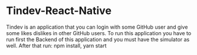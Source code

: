 # Tindev-React-Native

Tindev is an application that you can login with some GitHub user and give some likes dislikes in other GitHub users.
To run this application you have to run first the Backend of this application and you must have the simulator as well.
After that run:
npm install, yarn start
